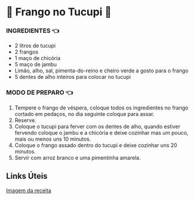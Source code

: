 # :chicken: Frango no Tucupi :yellow_heart:



### INGREDIENTES :point_left:

- 2 litros de tucupi
- 2 frangos
- 1 maço de chicória
- 5 maço de jambu
- Limão, alho, sal, pimenta-do-reino e cheiro verde a gosto para o frango
- 5 dentes de alho inteiros para colocar no tucupi

### MODO DE PREPARO :point_left:

1. Tempere o frango de véspera, coloque todos os ingredientes no frango cortado em pedaços, no dia seguinte coloque para assar.
2. Reserve.
3. Coloque o tucupi para ferver com os dentes de alho, quando estiver fervendo coloque o jambu e a chicória e deixe cozinhar mas um pouco, mais ou menos uns 10 minutos.
4. Coloque o frango assado dentro do tucupi e deixe cozinhar uns 20 minutos.
5. Servir com arroz branco e uma pimentinha amarela.

##  Links Úteis
[Imagem da receita](https://1.bp.blogspot.com/-hj26fzZaNa0/WDmaIcdePPI/AAAAAAAAgvQ/cSbhc83UB4obrquqIp73lUoa8ioHH4U4ACLcB/s1600/frango%2Bcom%2Btucupi.jpg)
